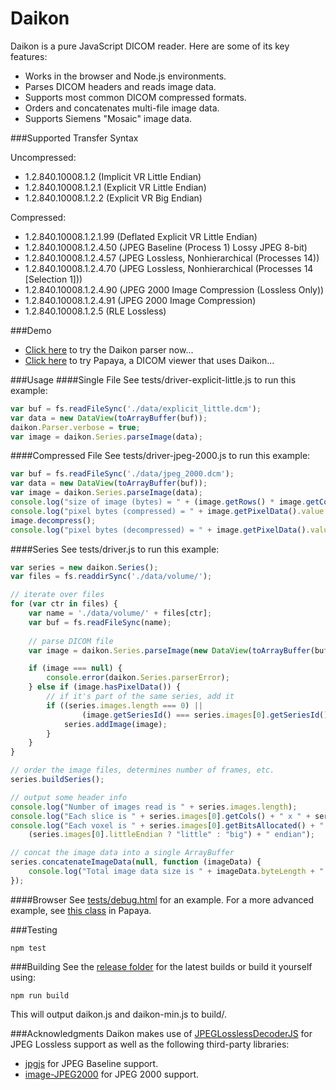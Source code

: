Daikon 
======

Daikon is a pure JavaScript DICOM reader.  Here are some of its key features:

- Works in the browser and Node.js environments.
- Parses DICOM headers and reads image data.
- Supports most common DICOM compressed formats.
- Orders and concatenates multi-file image data.
- Supports Siemens "Mosaic" image data.

###Supported Transfer Syntax

Uncompressed:
- 1.2.840.10008.1.2 (Implicit VR Little Endian)
- 1.2.840.10008.1.2.1 (Explicit VR Little Endian)
- 1.2.840.10008.1.2.2 (Explicit VR Big Endian)
 
Compressed:
- 1.2.840.10008.1.2.1.99 (Deflated Explicit VR Little Endian)
- 1.2.840.10008.1.2.4.50 (JPEG Baseline (Process 1) Lossy JPEG 8-bit)
- 1.2.840.10008.1.2.4.57 (JPEG Lossless, Nonhierarchical (Processes 14))
- 1.2.840.10008.1.2.4.70 (JPEG Lossless, Nonhierarchical (Processes 14 [Selection 1]))
- 1.2.840.10008.1.2.4.90 (JPEG 2000 Image Compression (Lossless Only))
- 1.2.840.10008.1.2.4.91 (JPEG 2000 Image Compression)
- 1.2.840.10008.1.2.5 (RLE Lossless)

###Demo
- [Click here](http://rii.uthscsa.edu/mango/daikon/index.html) to try the Daikon parser now...
- [Click here](http://rii.uthscsa.edu/mango/papayabeta/) to try Papaya, a DICOM viewer that uses Daikon...

###Usage
####Single File
See tests/driver-explicit-little.js to run this example:
```javascript
var buf = fs.readFileSync('./data/explicit_little.dcm');
var data = new DataView(toArrayBuffer(buf));
daikon.Parser.verbose = true;
var image = daikon.Series.parseImage(data);
```

####Compressed File
See tests/driver-jpeg-2000.js to run this example:
```javascript
var buf = fs.readFileSync('./data/jpeg_2000.dcm');
var data = new DataView(toArrayBuffer(buf));
var image = daikon.Series.parseImage(data);
console.log("size of image (bytes) = " + (image.getRows() * image.getCols() * image.getNumberOfFrames() * (image.getBitsAllocated() / 8)));
console.log("pixel bytes (compressed) = " + image.getPixelData().value.buffer.byteLength);
image.decompress();
console.log("pixel bytes (decompressed) = " + image.getPixelData().value.buffer.byteLength);
```

####Series
See tests/driver.js to run this example:
```javascript
var series = new daikon.Series();
var files = fs.readdirSync('./data/volume/');

// iterate over files
for (var ctr in files) {
    var name = './data/volume/' + files[ctr];
    var buf = fs.readFileSync(name);
    
    // parse DICOM file
    var image = daikon.Series.parseImage(new DataView(toArrayBuffer(buf)));

    if (image === null) {
        console.error(daikon.Series.parserError);
    } else if (image.hasPixelData()) {
        // if it's part of the same series, add it
        if ((series.images.length === 0) || 
                (image.getSeriesId() === series.images[0].getSeriesId())) {
            series.addImage(image);
        }
    }
}

// order the image files, determines number of frames, etc.
series.buildSeries();

// output some header info
console.log("Number of images read is " + series.images.length);
console.log("Each slice is " + series.images[0].getCols() + " x " + series.images[0].getRows());
console.log("Each voxel is " + series.images[0].getBitsAllocated() + " bits, " + 
    (series.images[0].littleEndian ? "little" : "big") + " endian");

// concat the image data into a single ArrayBuffer
series.concatenateImageData(null, function (imageData) {
    console.log("Total image data size is " + imageData.byteLength + " bytes");
});
```
####Browser
See [tests/debug.html](https://github.com/rii-mango/Daikon/blob/master/tests/debug.html) for an example.  For a more advanced example, see [this class](https://github.com/rii-mango/Papaya/blob/master/src/js/volume/dicom/header-dicom.js) in Papaya.

###Testing
```
npm test
```

###Building
See the [release folder](https://github.com/rii-mango/Daikon/tree/master/release) for the latest builds or build it yourself using:
```
npm run build
```
This will output daikon.js and daikon-min.js to build/.

###Acknowledgments
Daikon makes use of [JPEGLosslessDecoderJS](https://github.com/rii-mango/JPEGLosslessDecoderJS) for JPEG Lossless support as well as the following third-party libraries:
- [jpgjs](https://github.com/notmasteryet/jpgjs) for JPEG Baseline support.
- [image-JPEG2000](https://github.com/OHIF/image-JPEG2000) for JPEG 2000 support.
